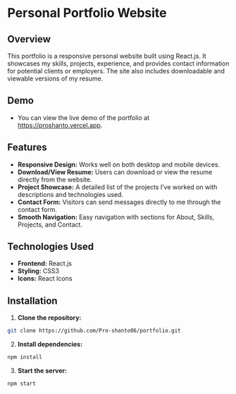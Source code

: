 
# Personal Portfolio Website

## Overview
This portfolio is a responsive personal website built using React.js. It showcases my skills, projects, experience, and provides contact information for potential clients or employers. The site also includes downloadable and viewable versions of my resume.

## Demo
- You can view the live demo of the portfolio at https://proshanto.vercel.app.

## Features
- **Responsive Design:** Works well on both desktop and mobile devices.
- **Download/View Resume:** Users can download or view the resume directly from the website.
- **Project Showcase:** A detailed list of the projects I’ve worked on with descriptions and technologies used.
- **Contact Form:** Visitors can send messages directly to me through the contact form.
- **Smooth Navigation:** Easy navigation with sections for About, Skills, Projects, and Contact.

## Technologies Used
- **Frontend:** React.js
- **Styling:** CSS3
- **Icons:** React Icons

## Installation

1. **Clone the repository:**

```bash
git clone https://github.com/Pro-shanto06/portfolio.git
```
2. **Install dependencies:**

```bash
npm install
 ```

3. **Start the server:**

```bash
npm start
```
